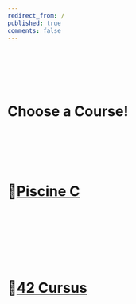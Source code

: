 ```yaml
---
redirect_from: /
published: true
comments: false
---
```

<br><br><br><br>
# Choose a Course!
<br><br><br><br>


# 🐣[Piscine C](piscine_c)
<br><br><br><br><br><br>
# 🐥[42 Cursus](42_Cursus)





<br><br><br><br><br><br><br><br>


